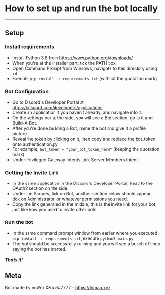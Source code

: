 # How to set up and run the bot locally
<hr>

## Setup
### Install requirements 
* Install Python 3.8 from https://www.python.org/downloads/
* When you're at the installer part, tick the PATH box. 
* Open Command Prompt from Windows, navigate to this directory using ``cd``
* Execute ``pip install -r requirements.txt`` (without the quotation mark)

### Bot Configuration
* Go to Discord's Developer Portal at https://discord.com/developers/applications
* Create an application if you haven't already, and navigate into it.
* On the settings bar at the side, you will see a Bot section, go to it and Build-A-Bot.
* After you're done building a Bot, name the bot and give it a profile picture.
* Reveal the token by clicking on it, then copy and replace the bot_token onto authentication.py
* For example, ``bot_token = "your_bot_token_here"`` (keeping the quotation mark)
* Under Privileged Gateway Intents, tick Server Members Intent

### Getting the Invite Link

* In the same application in the Discord's Developer Portal, head to the OAuth2 section on the side.
* Under the Scopes, tick on Bot, another section below should appear, tick on Administrator, or whatever permissions you need.
* Copy the link generated in the middle, this is the invite link for your bot, just like how you used to invite other bots.

### Run the bot
* In the same command prompt window from earlier where you executed ``pip install -r requirements txt``, execute ``python3 main.py`` 
* The bot should be successfully running and you will see a bunch of lines saying the bot has started.

##### Thats it!

## Meta
Bot made by vισℓєт ¢ℓσυ∂#7777 - https://himaa.xyz


